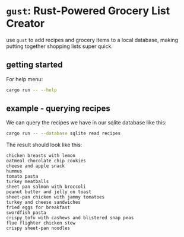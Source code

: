 # `gust`: Rust-Powered Grocery List Creator

use `gust` to add recipes and grocery items to a local database,
making putting together shopping lists super quick.

## getting started

For help menu:

```bash
cargo run -- --help      
```

## example - querying recipes

We can query the recipes we have in our sqlite database like this:

```bash
cargo run -- --database sqlite read recipes
```

The result should look like this:

```text
chicken breasts with lemon
oatmeal chocolate chip cookies
cheese and apple snack
hummus
tomato pasta
turkey meatballs
sheet pan salmon with broccoli
peanut butter and jelly on toast
sheet-pan chicken with jammy tomatoes
turkey and cheese sandwiches
fried eggs for breakfast
swordfish pasta
crispy tofu with cashews and blistered snap peas
flue flighter chicken stew
crispy sheet-pan noodles

```
